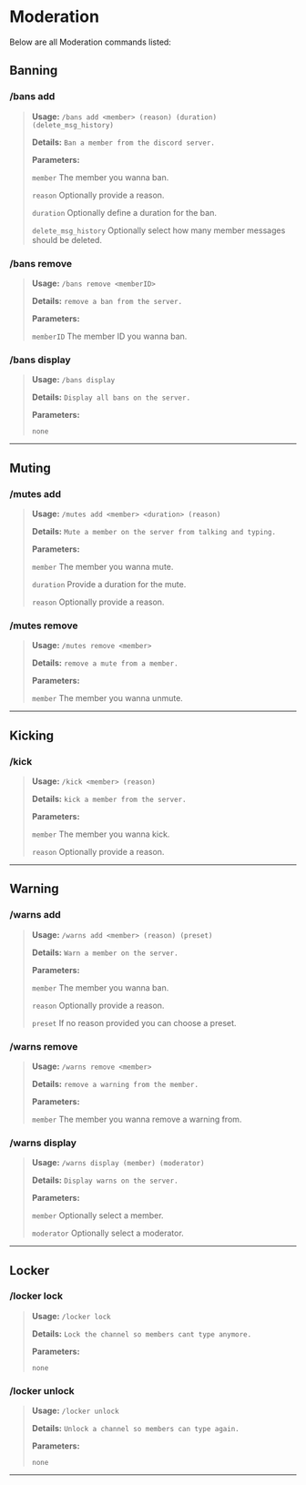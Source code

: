 # Moderation

Below are all Moderation commands listed:

## Banning

### **/bans add**

> **Usage:** `/bans add <member> (reason) (duration) (delete_msg_history)`
>
> **Details:** `Ban a member from the discord server.`
>
> **Parameters:**
>
> `member` The member you wanna ban.
>
> `reason` Optionally provide a reason.
>
> `duration` Optionally define a duration for the ban.
>
> `delete_msg_history` Optionally select how many member messages should be deleted.

### **/bans remove**

> **Usage:** `/bans remove <memberID>`
>
> **Details:** `remove a ban from the server.`
>
> **Parameters:**
>
> `memberID` The member ID you wanna ban.

### **/bans display**

> **Usage:** `/bans display`
>
> **Details:** `Display all bans on the server.`
>
> **Parameters:**
>
> `none`
---

## Muting

### **/mutes add**

> **Usage:** `/mutes add <member> <duration> (reason)`
>
> **Details:** `Mute a member on the server from talking and typing.`
>
> **Parameters:**
>
> `member` The member you wanna mute.
>
> `duration` Provide a duration for the mute.
>
> `reason` Optionally provide a reason.

### **/mutes remove**

> **Usage:** `/mutes remove <member>`
>
> **Details:** `remove a mute from a member.`
>
> **Parameters:**
>
> `member` The member you wanna unmute.
---

## Kicking

### **/kick**

> **Usage:** `/kick <member> (reason)`
>
> **Details:** `kick a member from the server.`
>
> **Parameters:**
>
> `member` The member you wanna kick.
>
> `reason` Optionally provide a reason.
---

## Warning

### **/warns add**

> **Usage:** `/warns add <member> (reason) (preset)`
>
> **Details:** `Warn a member on the server.`
>
> **Parameters:**
>
> `member` The member you wanna ban.
>
> `reason` Optionally provide a reason.
>
> `preset` If no reason provided you can choose a preset.

### **/warns remove**

> **Usage:** `/warns remove <member>`
>
> **Details:** `remove a warning from the member.`
>
> **Parameters:**
>
> `member` The member you wanna remove a warning from.

### **/warns display**

> **Usage:** `/warns display (member) (moderator)`
>
> **Details:** `Display warns on the server.`
>
> **Parameters:**
>
> `member` Optionally select a member.
>
> `moderator` Optionally select a moderator.
---

## Locker

### **/locker lock**

> **Usage:** `/locker lock`
>
> **Details:** `Lock the channel so members cant type anymore.`
>
> **Parameters:**
>
> `none`

### **/locker unlock**

> **Usage:** `/locker unlock`
>
> **Details:** `Unlock a channel so members can type again.`
>
> **Parameters:**
>
> `none`
---
